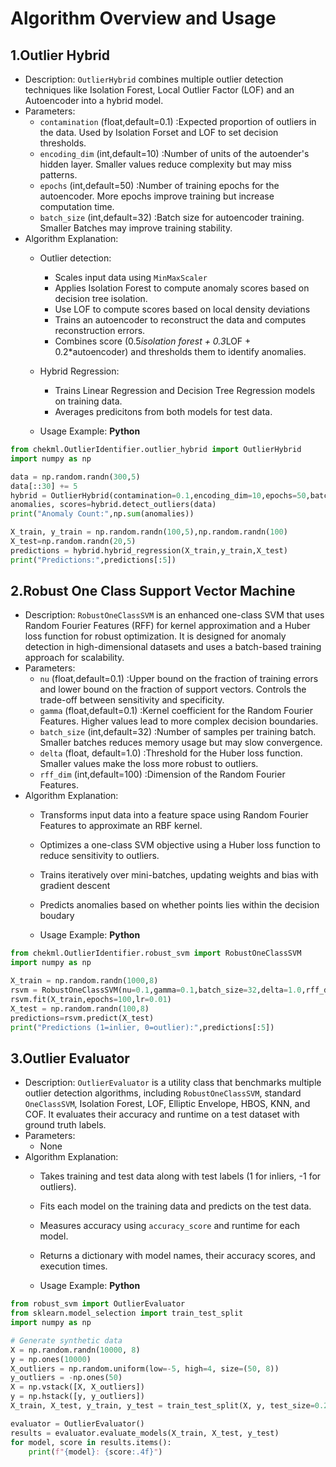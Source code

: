  # Algorithm Overview and Usage

 ## 1.Outlier Hybrid
 - Description: `OutlierHybrid` combines multiple outlier detection techniques like Isolation Forest, Local Outlier Factor (LOF) and an Autoencoder into a hybrid model.
 - Parameters:
   - `contamination` (float,default=0.1) :Expected proportion of outliers in the data. Used by Isolation Forset and LOF to set decision thresholds.
   - `encoding_dim` (int,default=10) :Number of units of the autoender's hidden layer. Smaller values reduce complexity but may miss patterns.
   - `epochs` (int,default=50) :Number of training epochs for the autoencoder. More epochs improve training but increase computation time.
   - `batch_size` (int,default=32) :Batch size for autoencoder training. Smaller Batches may improve training stability.
- Algorithm Explanation:
  - Outlier detection:
    - Scales input data using `MinMaxScaler`
    - Applies Isolation Forest to compute anomaly scores based on decision tree isolation.
    - Use LOF to compute scores based on local density deviations
    - Trains an autoencoder to reconstruct the data and computes reconstruction errors.
    - Combines score (0.5*isolation forest + 0.3*LOF + 0.2*autoencoder) and thresholds them to identify anomalies.
  - Hybrid Regression:
    - Trains Linear Regression and Decision Tree Regression models on training data.
    - Averages predicitons from both models for test data.
   
  - Usage Example:
**Python**
```python
from chekml.OutlierIdentifier.outlier_hybrid import OutlierHybrid
import numpy as np

data = np.random.randn(300,5)
data[::30] += 5
hybrid = OutlierHybrid(contamination=0.1,encoding_dim=10,epochs=50,batch_size=32)
anomalies, scores=hybrid.detect_outliers(data)
print("Anomaly Count:",np.sum(anomalies))

X_train, y_train = np.random.randn(100,5),np.random.randn(100)
X_test=np.random.randn(20,5)
predictions = hybrid.hybrid_regression(X_train,y_train,X_test)
print("Predictions:",predictions[:5])
```

 ## 2.Robust One Class Support Vector Machine
 - Description: `RobustOneClassSVM` is an enhanced one-class SVM that uses Random Fourier Features (RFF) for kernel approximation and a Huber loss function for robust optimization. It is designed for anomaly detection in high-dimensional datasets and uses a batch-based training approach for scalability.
 - Parameters:
   - `nu` (float,default=0.1) :Upper bound on the fraction of training errors and lower bound on the fraction of support vectors. Controls the trade-off between sensitivity and specificity.
   - `gamma` (float,default=0.1) :Kernel coefficient for the Random Fourier Features. Higher values lead to more complex decision boundaries.
   - `batch_size` (int,default=32) :Number of samples per training batch. Smaller batches reduces memory usage but may slow convergence.
   - `delta` (float, default=1.0) :Threshold for the Huber loss function. Smaller values make the loss more robust to outliers.
   - `rff_dim` (int,default=100) :Dimension of the Random Fourier Features.
 - Algorithm Explanation:
   - Transforms input data into a feature space using Random Fourier Features to approximate an RBF kernel.
   - Optimizes a one-class SVM objective using a Huber loss function to reduce sensitivity to outliers.
   - Trains iteratively over mini-batches, updating weights and bias with gradient descent
   - Predicts anomalies based on whether points lies within the decision boudary
  
   - Usage Example:
**Python**
```python
from chekml.OutlierIdentifier.robust_svm import RobustOneClassSVM
import numpy as np

X_train = np.random.randn(1000,8)
rsvm = RobustOneClassSVM(nu=0.1,gamma=0.1,batch_size=32,delta=1.0,rff_dim=100)
rsvm.fit(X_train,epochs=100,lr=0.01)
X_test = np.random.randn(100,8)
predictions=rsvm.predict(X_test)
print("Predictions (1=inlier, 0=outlier):",predictions[:5])
```
 ## 3.Outlier Evaluator
 - Description: `OutlierEvaluator` is a utility class that benchmarks multiple outlier detection algorithms, including `RobustOneClassSVM`, standard `OneClassSVM`, Isolation Forest, LOF, Elliptic Envelope, HBOS, KNN, and COF. It evaluates their accuracy and runtime on a test dataset with ground truth labels.
 - Parameters:
   - None
 - Algorithm Explanation:
   - Takes training and test data along with test labels (1 for inliers, -1 for outliers).
   - Fits each model on the training data and predicts on the test data.
   - Measures accuracy using `accuracy_score` and runtime for each model.
   - Returns a dictionary with model names, their accuracy scores, and execution times.
  
   - Usage Example:
**Python**
```python
from robust_svm import OutlierEvaluator
from sklearn.model_selection import train_test_split
import numpy as np

# Generate synthetic data
X = np.random.randn(10000, 8)
y = np.ones(10000)
X_outliers = np.random.uniform(low=-5, high=4, size=(50, 8))
y_outliers = -np.ones(50)
X = np.vstack([X, X_outliers])
y = np.hstack([y, y_outliers])
X_train, X_test, y_train, y_test = train_test_split(X, y, test_size=0.2, random_state=42)

evaluator = OutlierEvaluator()
results = evaluator.evaluate_models(X_train, X_test, y_test)
for model, score in results.items():
    print(f"{model}: {score:.4f}")
```
